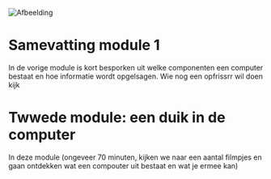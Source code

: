 ![Afbeelding](https://2pwgqm3nczsg1a5kw72u2pcf-wpengine.netdna-ssl.com/wp-content/uploads/2019/05/computer-system-upgrade.jpg "Een computer")


# Samevatting module 1
In de vorige module is kort besporken uit welke componenten een computer bestaat en hoe informatie wordt opgelsagen. Wie nog een opfrissrr wil doen kijk

# Twwede module: een duik in de computer
In deze module (ongeveer 70 minuten, kijken we naar een aantal filmpjes en gaan ontdekken wat een compouter uit bestaat en wat je ermee kan)



